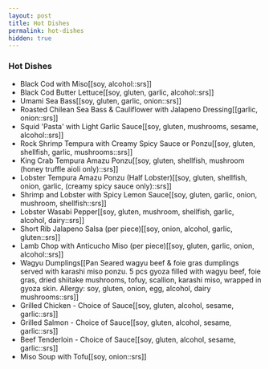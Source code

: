 ```yaml
---
layout: post
title: Hot Dishes
permalink: hot-dishes
hidden: true
---
```


### Hot Dishes

- Black Cod with Miso[[soy, alcohol::srs]]
- Black Cod Butter Lettuce[[soy, gluten, garlic, alcohol::srs]]
- Umami Sea Bass[[soy, gluten, garlic, onion::srs]]
- Roasted Chilean Sea Bass & Cauliflower with Jalapeno Dressing[[garlic, onion::srs]] 
- Squid 'Pasta' with Light Garlic Sauce[[soy, gluten, mushrooms, sesame, alcohol::srs]]
- Rock Shrimp Tempura with Creamy Spicy Sauce or Ponzu[[soy, gluten, shellfish, garlic, mushrooms::srs]]
- King Crab Tempura Amazu Ponzu[[soy, gluten, shellfish, mushroom (honey truffle aioli only)::srs]]
- Lobster Tempura Amazu Ponzu (Half Lobster)[[soy, gluten, shellfish, onion, garlic, (creamy spicy sauce only)::srs]]
- Shrimp and Lobster with Spicy Lemon Sauce[[soy, gluten, garlic, onion, mushroom, shellfish::srs]]
- Lobster Wasabi Pepper[[soy, gluten, mushroom, shellfish, garlic, alcohol, dairy::srs]]
- Short Rib Jalapeno Salsa (per piece)[[soy, onion, alcohol, garlic, gluten::srs]]
- Lamb Chop with Anticucho Miso (per piece)[[soy, gluten, garlic, onion, alcohol::srs]]
- Wagyu Dumplings[[Pan Seared wagyu beef & foie gras dumplings served with karashi miso ponzu. 5 pcs gyoza filled with wagyu beef, foie gras, dried shiitake mushrooms, tofuy, scallion, karashi miso, wrapped in gyoza skin. Allergy: soy, gluten, onion, egg, alcohol, dairy mushrooms::srs]]
- Grilled Chicken - Choice of Sauce[[soy, gluten, alcohol, sesame, garlic::srs]]
- Grilled Salmon - Choice of Sauce[[soy, gluten, alcohol, sesame, garlic::srs]]
- Beef Tenderloin - Choice of Sauce[[soy, gluten, alcohol, sesame, garlic::srs]]
- Miso Soup with Tofu[[soy, onion::srs]]